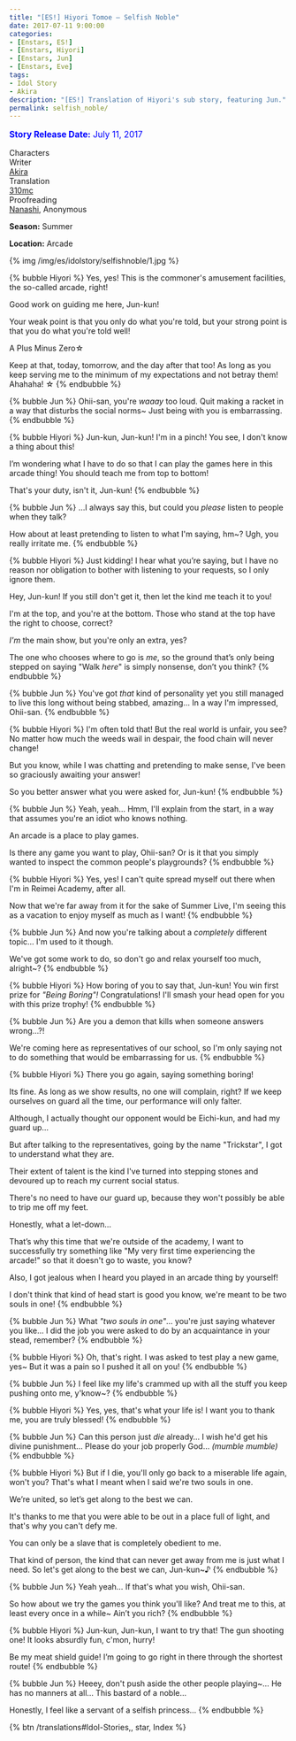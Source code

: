 ```yaml
---
title: "[ES!] Hiyori Tomoe – Selfish Noble"
date: 2017-07-11 9:00:00
categories:
- [Enstars, ES!]
- [Enstars, Hiyori]
- [Enstars, Jun]
- [Enstars, Eve]
tags:
- Idol Story
- Akira
description: "[ES!] Translation of Hiyori's sub story, featuring Jun."
permalink: selfish_noble/
---
```


<p style="color:blue;font-size:110%;"><b>Story Release Date:</b> July 11, 2017</p>

<div class="three-wrapper" style="--storyColor:#965e7d;--storyColor-rgb:150,94,125;--storyColor-h:326.8;--storyColor-s: 23%;--storyColor-l:47.8%;">
    <div class="info-area">
        <div class="info">
            <div class="info-item characters">
                <div class="label">
                    Characters
                </div>
                <div class="value">
								<a href="/categories/Enstars/Hiyori" character="Hiyori"></a>
                <a href="/categories/Enstars/Jun" character="Jun"></a>
                </div>
            </div>
            <div class="info-item one">
                <div class="label">
                    Writer
                </div>
                <div class="value">
                    <a href="/tags/Akira/">Akira</a>
                </div>
            </div>
            <div class="info-item two">
                <div class="label">
                    Translation
                </div>
                <div class="value">
                    <a href="/about">310mc</a>
                </div>
            </div>
            <div class="info-item three">
                <div class="label">
                   Proofreading
                </div>
                <div class="value">
                    <a href="https://twitter.com/seiginoakashi">Nanashi</a>, Anonymous
                </div>
            </div>
        </div>
    </div>
</div>

<!-- more -->

<div class="msr-season summer">
    <p><span><b>Season:</b> Summer</span></p>
</div>

<div class="msr-location">
    <p><span><b>Location:</b> Arcade</span></p>
</div>

{% img /img/es/idolstory/selfishnoble/1.jpg %}

{% bubble Hiyori %}
Yes, yes! This is the commoner's amusement facilities, the so-called arcade, right!

Good work on guiding me here, Jun-kun!

Your weak point is that you only do what you're told, but your strong point is that you do what you're told well!

A Plus Minus Zero☆

Keep at that, today, tomorrow, and the day after that too! As long as you keep serving me to the minimum of my expectations and not betray them! Ahahaha! ☆
{% endbubble %}

{% bubble Jun %}
Ohii-san, you're *waaay* too loud. Quit making a racket in a way that disturbs the social norms~ Just being with you is embarrassing.
{% endbubble %}

{% bubble Hiyori %}
Jun-kun, Jun-kun! I'm in a pinch! You see, I don't know a thing about this!

I’m wondering what I have to do so that I can play the games here in this arcade thing! You should teach me from top to bottom!

That's your duty, isn't it, Jun-kun!
{% endbubble %}

{% bubble Jun %}
…I always say this, but could you *please* listen to people when they talk?

How about at least pretending to listen to what I'm saying, hm~? Ugh, you really irritate me.
{% endbubble %}

{% bubble Hiyori %}
Just kidding! I hear what you’re saying, but I have no reason nor obligation to bother with listening to your requests, so I only ignore them.

Hey, Jun-kun! If you still don't get it, then let the kind me teach it to you!

I'm at the top, and you're at the bottom. Those who stand at the top have the right to choose, correct?

*I'm* the main show, but you're only an extra, yes?

The one who chooses where to go is *me*, so the ground that’s only being stepped on saying "Walk *here*" is simply nonsense, don’t you think?
{% endbubble %}

{% bubble Jun %}
You've got *that* kind of personality yet you still managed to live this long without being stabbed, amazing… In a way I'm impressed, Ohii-san.
{% endbubble %}

{% bubble Hiyori %}
I'm often told that! But the real world is unfair, you see? No matter how much the weeds wail in despair, the food chain will never change!

But you know, while I was chatting and pretending to make sense, I've been so graciously awaiting your answer!

So you better answer what you were asked for, Jun-kun!
{% endbubble %}

{% bubble Jun %}
Yeah, yeah… Hmm, I'll explain from the start, in a way that assumes you're an idiot who knows nothing.

An arcade is a place to play games.

Is there any game you want to play, Ohii-san? Or is it that you simply wanted to inspect the common people's playgrounds?
{% endbubble %}

{% bubble Hiyori %}
Yes, yes! I can't quite spread myself out there when I'm in Reimei Academy, after all.

Now that we're far away from it for the sake of Summer Live, I'm seeing this as a vacation to enjoy myself as much as I want!
{% endbubble %}

{% bubble Jun %}
And now you're talking about a *completely* different topic… I'm used to it though.

We've got some work to do, so don't go and relax yourself too much, alright~?
{% endbubble %}

{% bubble Hiyori %}
How boring of you to say that, Jun-kun! You win first prize for *"Being Boring"!* Congratulations! I'll smash your head open for you with this prize trophy!
{% endbubble %}

{% bubble Jun %}
Are you a demon that kills when someone answers wrong…?!

We're coming here as representatives of our school, so I'm only saying not to do something that would be embarrassing for us.
{% endbubble %}

{% bubble Hiyori %}
There you go again, saying something boring!

Its fine. As long as we show results, no one will complain, right? If we keep ourselves on guard all the time, our performance will only falter.

Although, I actually thought our opponent would be Eichi-kun, and had my guard up…

But after talking to the representatives, going by the name "Trickstar", I got to understand what they are.

Their extent of talent is the kind I've turned into stepping stones and devoured up to reach my current social status.

There's no need to have our guard up, because they won't possibly be able to trip me off my feet.

Honestly, what a let-down…

That’s why this time that we're outside of the academy, I want to successfully try something like "My very first time experiencing the arcade!" so that it doesn't go to waste, you know?

Also, I got jealous when I heard you played in an arcade thing by yourself!

I don't think that kind of head start is good you know, we're meant to be two souls in one!
{% endbubble %}

{% bubble Jun %}
What <em>"two souls in one"</em>… you're just saying whatever you like… I did the job you were asked to do by an acquaintance in your stead, remember?
{% endbubble %}

{% bubble Hiyori %}
Oh, that's right. I was asked to test play a new game, yes~ But it was a pain so I pushed it all on you!
{% endbubble %}

{% bubble Jun %}
I feel like my life's crammed up with all the stuff you keep pushing onto me, y'know~?
{% endbubble %}

{% bubble Hiyori %}
Yes, yes, that's what your life is! I want you to thank me, you are truly blessed!
{% endbubble %}

{% bubble Jun %}
Can this person just *die* already… I wish he'd get his divine punishment… Please do your job properly God… <em><th>(mumble mumble)</th></em>
{% endbubble %}

{% bubble Hiyori %}
But if I die, you'll only go back to a miserable life again, won't you? That's what I meant when I said we're two souls in one.

We’re united, so let’s get along to the best we can.

It's thanks to me that you were able to be out in a place full of light, and that's why you can't defy me.

You can only be a slave that is completely obedient to me.

That kind of person, the kind that can never get away from me is just what I need. So let's get along to the best we can, Jun-kun~♪
{% endbubble %}

{% bubble Jun %}
Yeah yeah… If that's what you wish, Ohii-san.

So how about we try the games you think you'll like? And treat me to this, at least every once in a while~ Ain’t you rich?
{% endbubble %}

{% bubble Hiyori %}
Jun-kun, Jun-kun, I want to try that! The gun shooting one! It looks absurdly fun, c'mon, hurry!

Be my meat shield guide! I’m going to go right in there through the shortest route!
{% endbubble %}

{% bubble Jun %}
Heeey, don't push aside the other people playing~… He has no manners at all… This bastard of a noble…

Honestly, I feel like a servant of a selfish princess…
{% endbubble %}

<div toc>{% btn /translations#Idol-Stories,, star, Index %}</div>
